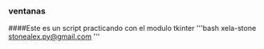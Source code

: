 ### ventanas
####Este es un script practicando con el modulo tkinter
'''bash
  xela-stone
  stonealex.py@gmail.com
'''
